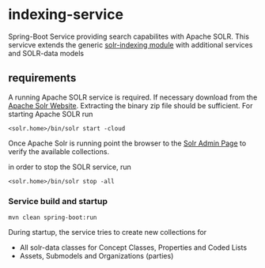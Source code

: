 # indexing-service
Spring-Boot Service providing search capabilites with Apache SOLR. This servicve extends the generic [solr-indexing module](https://github.com/i-Asset/solr-indexing) with additional services and SOLR-data models

## requirements

A running Apache SOLR service is required. If necessary download from the [Apache Solr Website](https://lucene.apache.org/solr/). Extracting the binary zip file should be sufficient. For starting Apache SOLR run

```
<solr.home>/bin/solr start -cloud
```
Once Apache Solr is running point the browser to the [Solr Admin Page](http://localhost:8983/solr/) to verify the available collections.

in order to stop the SOLR service, run 

```
<solr.home>/bin/solr stop -all
```

### Service build and startup

 ```
 mvn clean spring-boot:run
 ```

 During startup, the service tries to create new collections for
 
 - All solr-data classes for Concept Classes, Properties and Coded Lists
 - Assets, Submodels and Organizations (parties)

 
 
